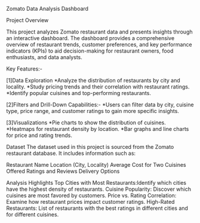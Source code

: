 Zomato Data Analysis Dashboard 
  
Project Overview

This project analyzes Zomato restaurant data and presents insights through an interactive dashboard. The dashboard provides a comprehensive overview of restaurant trends, customer preferences, and key performance indicators (KPIs) to aid decision-making for restaurant owners, food enthusiasts, and data analysts.

Key Features:-

[1]Data Exploration
*Analyze the distribution of restaurants by city and locality.
*Study pricing trends and their correlation with restaurant ratings.
*Identify popular cuisines and top-performing restaurants.

[2]Filters and Drill-Down Capabilities:-
*Users can filter data by city, cuisine type, price range, and customer ratings to gain more specific insights.

[3]Visualizations
*Pie charts to show the distribution of cuisines.
*Heatmaps for restaurant density by location.
*Bar graphs and line charts for price and rating trends.

Dataset
The dataset used in this project is sourced from the Zomato restaurant database. It includes information such as:

Restaurant Name
Location (City, Locality)
Average Cost for Two
Cuisines Offered
Ratings and Reviews
Delivery Options

Analysis Highlights
Top Cities with Most Restaurants:Identify which cities have the highest density of restaurants.
Cuisine Popularity: Discover which cuisines are most favored by customers.
Price vs. Rating Correlation: Examine how restaurant prices impact customer ratings.
High-Rated Restaurants: List of restaurants with the best ratings in different cities and for different cuisines.
